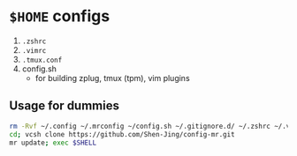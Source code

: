 # `$HOME` configs
1. `.zshrc`
2. `.vimrc`
3. `.tmux.conf`
4. config.sh
    - for building zplug, tmux (tpm), vim plugins

## Usage for dummies
```bash
rm -Rvf ~/.config ~/.mrconfig ~/config.sh ~/.gitignore.d/ ~/.zshrc ~/.vimrc ~/.ycm_extra_conf.py ~/.tmux.conf ~/README.md
cd; vcsh clone https://github.com/Shen-Jing/config-mr.git
mr update; exec $SHELL
```